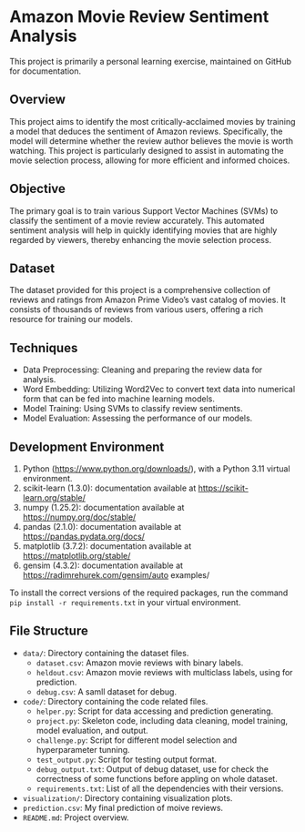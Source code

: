 # Amazon Movie Review Sentiment Analysis
This project is primarily a personal learning exercise, maintained on GitHub for documentation.

## Overview
This project aims to identify the most critically-acclaimed movies by training a model that deduces the sentiment of Amazon reviews. Specifically, the model will determine whether the review author believes the movie is worth watching. This project is particularly designed to assist in automating the movie selection process, allowing for more efficient and informed choices.

## Objective
The primary goal is to train various Support Vector Machines (SVMs) to classify the sentiment of a movie review accurately. This automated sentiment analysis will help in quickly identifying movies that are highly regarded by viewers, thereby enhancing the movie selection process.

## Dataset
The dataset provided for this project is a comprehensive collection of reviews and ratings from Amazon Prime Video’s vast catalog of movies. It consists of thousands of reviews from various users, offering a rich resource for training our models.

## Techniques

- Data Preprocessing: Cleaning and preparing the review data for analysis.
- Word Embedding: Utilizing Word2Vec to convert text data into numerical form that can be fed into machine learning models.
- Model Training: Using SVMs to classify review sentiments.
- Model Evaluation: Assessing the performance of our models.

## Development Environment
1. Python (https://www.python.org/downloads/), with a Python 3.11 virtual environment.
2. scikit-learn (1.3.0): documentation available at https://scikit-learn.org/stable/
3. numpy (1.25.2): documentation available at https://numpy.org/doc/stable/
4. pandas (2.1.0): documentation available at https://pandas.pydata.org/docs/
5. matplotlib (3.7.2): documentation available at https://matplotlib.org/stable/
6. gensim (4.3.2): documentation available at https://radimrehurek.com/gensim/auto examples/

To install the correct versions of the required packages, run the command ```pip install -r requirements.txt``` in your virtual environment.

## File Structure
- `data/`: Directory containing the dataset files.
  - `dataset.csv`: Amazon movie reviews with binary labels.
  - `heldout.csv`: Amazon movie reviews with multiclass labels, using for prediction.
  - `debug.csv`: A samll dataset for debug.
- `code/`: Directory containing the code related files.
  - `helper.py`: Script for data accessing and prediction generating.
  - `project.py`: Skeleton code, including data cleaning, model training, model evaluation, and output.
  - `challenge.py`: Script for different model selection and hyperparameter tunning.
  - `test_output.py`: Script for testing output format.
  - `debug_output.txt`: Output of debug dataset, use for check the correctness of some functions before appling on whole dataset.
  - `requirements.txt`: List of all the dependencies with their versions.
- `visualization/`: Directory containing visualization plots.
- `prediction.csv`: My final prediction of moive reviews.
- `README.md`: Project overview.
